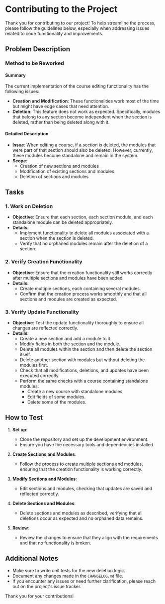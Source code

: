 # Contributing to the Project

Thank you for contributing to our project! To help streamline the process, please follow the guidelines below, especially when addressing issues related to code functionality and improvements.

## Problem Description

### Method to be Reworked

#### Summary

The current implementation of the course editing functionality has the following issues:
- **Creation and Modification**: These functionalities work most of the time but might have edge cases that need attention.
- **Deletion**: This feature does not work as expected. Specifically, modules that belong to any section become independent when the section is deleted, rather than being deleted along with it.

#### Detailed Description

- **Issue**: When editing a course, if a section is deleted, the modules that were part of that section should also be deleted. However, currently, these modules become standalone and remain in the system.
- **Scope**:
  - Creation of new sections and modules
  - Modification of existing sections and modules
  - Deletion of sections and modules

## Tasks

### 1. Work on Deletion

- **Objective**: Ensure that each section, each section module, and each standalone module can be deleted appropriately.
- **Details**:
  - Implement functionality to delete all modules associated with a section when the section is deleted.
  - Verify that no orphaned modules remain after the deletion of a section.

### 2. Verify Creation Functionality

- **Objective**: Ensure that the creation functionality still works correctly after multiple sections and modules have been added.
- **Details**:
  - Create multiple sections, each containing several modules.
  - Confirm that the creation process works smoothly and that all sections and modules are created as expected.

### 3. Verify Update Functionality

- **Objective**: Test the update functionality thoroughly to ensure all changes are reflected correctly.
- **Details**:
  - Create a new section and add a module to it.
  - Modify fields in both the section and the module.
  - Delete all modules within the section and then delete the section itself.
  - Delete another section with modules but without deleting the modules first.
  - Check that all modifications, deletions, and updates have been executed correctly.
  - Perform the same checks with a course containing standalone modules:
    - Create a new course with standalone modules.
    - Edit fields of some modules.
    - Delete some of the modules.

## How to Test

1. **Set up**:
   - Clone the repository and set up the development environment.
   - Ensure you have the necessary tools and dependencies installed.

2. **Create Sections and Modules**:
   - Follow the process to create multiple sections and modules, ensuring that the creation functionality is working correctly.

3. **Modify Sections and Modules**:
   - Edit sections and modules, checking that updates are saved and reflected correctly.

4. **Delete Sections and Modules**:
   - Delete sections and modules as described, verifying that all deletions occur as expected and no orphaned data remains.

5. **Review**:
   - Review the changes to ensure that they align with the requirements and that no functionality is broken.

## Additional Notes

- Make sure to write unit tests for the new deletion logic.
- Document any changes made in the `CHANGELOG.md` file.
- If you encounter any issues or need further clarification, please reach out on the project's issue tracker.

Thank you for your contributions!
